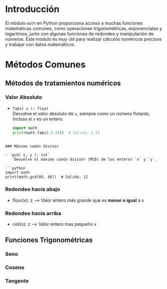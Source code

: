
# Introducción

El módulo `math` en Python proporciona acceso a muchas funciones matemáticas comunes, como operaciones trigonométricas, exponenciales y logaritmos, junto con algunas funciones de redondeo y manipulación de números. Este módulo es muy útil para realizar cálculos numéricos precisos y trabajar con datos matemáticos.

# Métodos Comunes

## Métodos de tratamientos numéricos

### Valor Absoluto

- `fabs( x ): float`  
  Devuelve el valor absoluto de `x`, siempre como un número flotante, incluso si `x` es un entero.

  ```python
  import math
  print(math.fabs(-3.14))  # Salida: 3.14
```

### Máximo común divisor

- `gcd( x, y ): int`
	Devuelve el máximo común divisor (MCD) de los enteros `x` y `y`.

```python
import math
print(math.gcd(60, 48))  # Salida: 12
```
### Redondeo hacia abajo

- floor(x): z --> Valor entero más grande que es **menor o igual** a x

### Redondeo hacia arriba

- ceil(x): z --> Valor entero mas pequeño  x


### 

## Funciones Trigonométricas

### Seno

### Coseno

### Tangente

